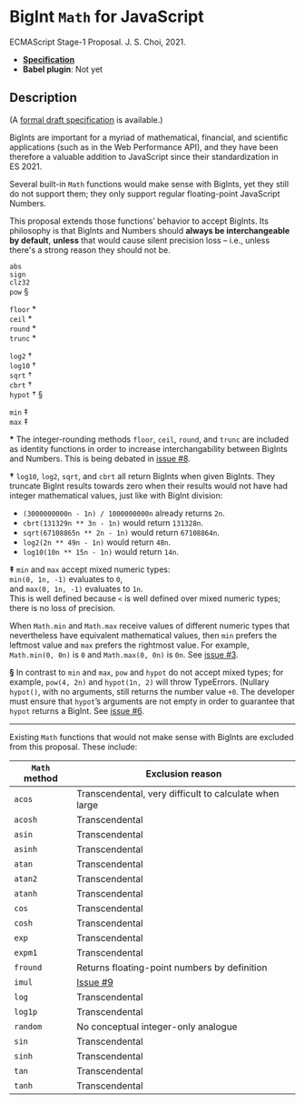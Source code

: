 # BigInt `Math` for JavaScript
ECMAScript Stage-1 Proposal. J. S. Choi, 2021.

* **[Specification][]**
* **Babel plugin**: Not yet

[specification]: http://jschoi.org/21/es-bigint-math/

## Description
(A [formal draft specification][specification] is available.)

BigInts are important for a myriad of
mathematical, financial, and scientific applications
(such as in the Web Performance API),
and they have been therefore a valuable addition to JavaScript
since their standardization in ES 2021.

Several built-in `Math` functions
would make sense with BigInts,
yet they still do not support them;
they only support regular floating-point JavaScript Numbers.

This proposal extends those functions’ behavior to accept BigInts.
Its philosophy is that BigInts and Numbers
should **always be interchangeable by default**,
**unless** that would cause silent precision loss –
i.e., unless there's a strong reason they should not be.

`abs`\
`sign`\
`clz32`\
`pow` §

`floor` \*\
`ceil` \*\
`round` \*\
`trunc` \*

`log2` †\
`log10` †\
`sqrt` †\
`cbrt` †\
`hypot` † §

`min` ‡\
`max` ‡

**\*** The integer-rounding methods `floor`, `ceil`, `round`, and `trunc`
are included as identity functions
in order to increase interchangability between BigInts and Numbers.
This is being debated in [issue #8][].

**†** `log10`, `log2`, `sqrt`, and `cbrt` all return BigInts when given BigInts.
They truncate BigInt results towards zero
when their results would not have had integer mathematical values,
just like with BigInt division:

* `(3000000000n - 1n) / 1000000000n` already returns `2n`.
* `cbrt(131329n ** 3n - 1n)` would return `131328n`.
* `sqrt(67108865n ** 2n - 1n)` would return `67108864n`.
* `log2(2n ** 49n - 1n)` would return `48n`.
* `log10(10n ** 15n - 1n)` would return `14n`.

**‡** `min` and `max` accept mixed numeric types:\
`min(0, 1n, -1)` evaluates to `0`,\
and `max(0, 1n, -1)` evaluates to `1n`.\
This is well defined because `<` is well defined over mixed numeric types;
there is no loss of precision.

When `Math.min` and `Math.max` receive values of different numeric types
that nevertheless have equivalent mathematical values,
then `min` prefers the leftmost value and `max` prefers the rightmost value.
For example, `Math.min(0, 0n)` is `0` and `Math.max(0, 0n)` is `0n`.
See [issue #3][].

**§** In contrast to `min` and `max`, `pow` and `hypot` do not accept mixed types;
for example, `pow(4, 2n)` and `hypot(1n, 2)` will throw TypeErrors.
(Nullary `hypot()`, with no arguments, still returns the number value `+0`.
The developer must ensure that `hypot`’s arguments are not empty
in order to guarantee that `hypot` returns a BigInt.
See [issue #6][].

***

Existing `Math` functions that would not make sense with BigInts
are excluded from this proposal. These include:

|`Math` method  | Exclusion reason
| ------------- | ----------------
|`acos`         | Transcendental, very difficult to calculate when large
|`acosh`        | Transcendental
|`asin`         | Transcendental
|`asinh`        | Transcendental
|`atan`         | Transcendental
|`atan2`        | Transcendental
|`atanh`        | Transcendental
|`cos`          | Transcendental
|`cosh`         | Transcendental
|`exp`          | Transcendental
|`expm1`        | Transcendental
|`fround`       | Returns floating-point numbers by definition
|`imul`         | [Issue #9][]
|`log`          | Transcendental
|`log1p`        | Transcendental
|`random`       | No conceptual integer-only analogue
|`sin`          | Transcendental
|`sinh`         | Transcendental
|`tan`          | Transcendental
|`tanh`         | Transcendental

[issue #3]: https://github.com/js-choi/proposal-bigint-math/issues/3#issuecomment-912133467
[issue #6]: https://github.com/js-choi/proposal-bigint-math/issues/6
[issue #8]: https://github.com/js-choi/proposal-bigint-math/issues/8
[issue #9]: https://github.com/js-choi/proposal-bigint-math/issues/9
